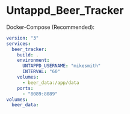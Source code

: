 # Untappd_Beer_Tracker


Docker-Compose (Recommended):

```yaml
version: "3"
services:
  beer_tracker:
    build: .
    environment:
      UNTAPPD_USERNAME: "mikesmith"
      INTERVAL: "60"
    volumes:
      - beer_data:/app/data
    ports:
      - "8089:8089"
volumes:
  beer_data:
```
